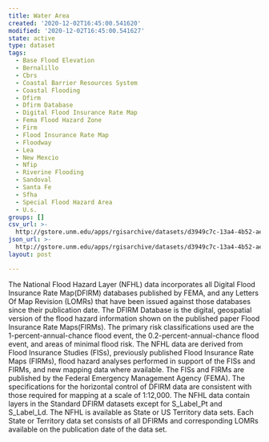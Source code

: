 ```yaml
---
title: Water Area
created: '2020-12-02T16:45:00.541620'
modified: '2020-12-02T16:45:00.541627'
state: active
type: dataset
tags:
  - Base Flood Elevation
  - Bernalillo
  - Cbrs
  - Coastal Barrier Resources System
  - Coastal Flooding
  - Dfirm
  - Dfirm Database
  - Digital Flood Insurance Rate Map
  - Fema Flood Hazard Zone
  - Firm
  - Flood Insurance Rate Map
  - Floodway
  - Lea
  - New Mexcio
  - Nfip
  - Riverine Flooding
  - Sandoval
  - Santa Fe
  - Sfha
  - Special Flood Hazard Area
  - U.s.
groups: []
csv_url: >-
  http://gstore.unm.edu/apps/rgisarchive/datasets/d3949c7c-13a4-4b52-aee3-d7048a5d1075/s_wtr_ar.derived.csv
json_url: >-
  http://gstore.unm.edu/apps/rgisarchive/datasets/d3949c7c-13a4-4b52-aee3-d7048a5d1075/s_wtr_ar.derived.json
layout: post

---
```

The National Flood Hazard Layer (NFHL) data incorporates all Digital Flood Insurance Rate Map(DFIRM) databases published by FEMA, and any Letters Of Map Revision (LOMRs) that have been issued against those databases since their publication date. The DFIRM Database is the digital, geospatial version of the flood hazard information shown on the published paper Flood Insurance Rate Maps(FIRMs). The primary risk classifications used are the 1-percent-annual-chance flood event, the 0.2-percent-annual-chance flood event, and areas of minimal flood risk. The NFHL data are derived from Flood Insurance Studies (FISs), previously published Flood Insurance Rate Maps (FIRMs), flood hazard analyses performed in support of the FISs and FIRMs, and new mapping data where available. The FISs and FIRMs are published by the Federal Emergency Management Agency (FEMA). The specifications for the horizontal control of DFIRM data are consistent with those required for mapping at a scale
				of 1:12,000. The NFHL data contain layers in the Standard DFIRM datasets except for S_Label_Pt and S_Label_Ld. The NFHL is available as State or US Territory data sets. Each State or Territory data set consists of all DFIRMs and corresponding LOMRs available on the publication date of the data set.
